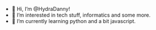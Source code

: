 - 👋 Hi, I’m @HydraDanny!
- 👀 I’m interested in tech stuff, informatics and some more.
- 🌱 I’m currently learning python and a bit javascript.

<!---
HydraDanny/HydraDanny is a ✨ special ✨ repository because its `README.md` (this file) appears on your GitHub profile.
You can click the Preview link to take a look at your changes.
--->

